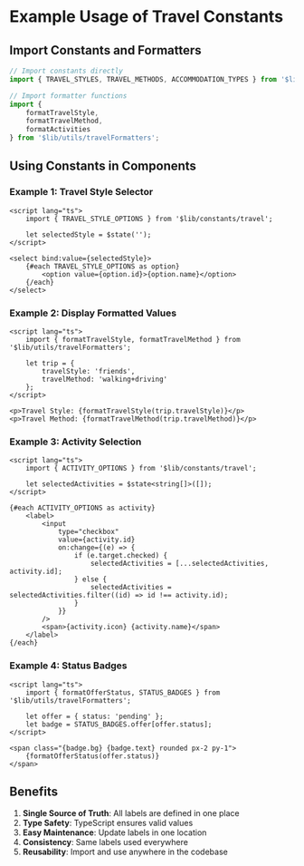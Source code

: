 # Example Usage of Travel Constants

## Import Constants and Formatters

```typescript
// Import constants directly
import { TRAVEL_STYLES, TRAVEL_METHODS, ACCOMMODATION_TYPES } from '$lib/constants/travel';

// Import formatter functions
import {
	formatTravelStyle,
	formatTravelMethod,
	formatActivities
} from '$lib/utils/travelFormatters';
```

## Using Constants in Components

### Example 1: Travel Style Selector

```svelte
<script lang="ts">
	import { TRAVEL_STYLE_OPTIONS } from '$lib/constants/travel';

	let selectedStyle = $state('');
</script>

<select bind:value={selectedStyle}>
	{#each TRAVEL_STYLE_OPTIONS as option}
		<option value={option.id}>{option.name}</option>
	{/each}
</select>
```

### Example 2: Display Formatted Values

```svelte
<script lang="ts">
	import { formatTravelStyle, formatTravelMethod } from '$lib/utils/travelFormatters';

	let trip = {
		travelStyle: 'friends',
		travelMethod: 'walking+driving'
	};
</script>

<p>Travel Style: {formatTravelStyle(trip.travelStyle)}</p>
<p>Travel Method: {formatTravelMethod(trip.travelMethod)}</p>
```

### Example 3: Activity Selection

```svelte
<script lang="ts">
	import { ACTIVITY_OPTIONS } from '$lib/constants/travel';

	let selectedActivities = $state<string[]>([]);
</script>

{#each ACTIVITY_OPTIONS as activity}
	<label>
		<input
			type="checkbox"
			value={activity.id}
			on:change={(e) => {
				if (e.target.checked) {
					selectedActivities = [...selectedActivities, activity.id];
				} else {
					selectedActivities = selectedActivities.filter((id) => id !== activity.id);
				}
			}}
		/>
		<span>{activity.icon} {activity.name}</span>
	</label>
{/each}
```

### Example 4: Status Badges

```svelte
<script lang="ts">
	import { formatOfferStatus, STATUS_BADGES } from '$lib/utils/travelFormatters';

	let offer = { status: 'pending' };
	let badge = STATUS_BADGES.offer[offer.status];
</script>

<span class="{badge.bg} {badge.text} rounded px-2 py-1">
	{formatOfferStatus(offer.status)}
</span>
```

## Benefits

1. **Single Source of Truth**: All labels are defined in one place
2. **Type Safety**: TypeScript ensures valid values
3. **Easy Maintenance**: Update labels in one location
4. **Consistency**: Same labels used everywhere
5. **Reusability**: Import and use anywhere in the codebase
